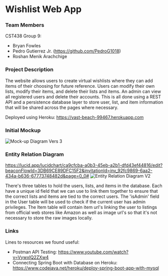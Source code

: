 # Wishlist Web App

### Team Members

CST438 Group 9:
- Bryan Fowles
- Pedro Gutierrez Jr. (https://github.com/PedroG1018)
- Roshan Menik Arachchige

### Project Description

The website allows users to create virtual wishlists where they can add items of their choosing for future reference. Users can modify their own lists, modify their items, and delete their lists and items. An admin can view all registered users and delete their accounts. This is all done using a REST API and a persistence database layer to store user, list, and item information that will be shared across the pages where necessary.

Deployed using Heroku: https://vast-beach-99467.herokuapp.com

### Initial Mockup

![Mock-up Diagram Vers  3](https://user-images.githubusercontent.com/49994182/155939620-2788dec9-93fe-4d69-8729-3775d5cb3978.png)


### Entity Relation Diagram
https://lucid.app/lucidchart/ca9cfcba-a0b3-45eb-a2b1-dfd43ef44816/edit?beaconFlowId=3DB69CE89DFC15F2&invitationId=inv_92fc9869-6aa2-434a-b636-67773748482d&page=0_0#
![Entity Relation Diagram V2](https://user-images.githubusercontent.com/49994182/159839231-828df07a-fc2a-4701-8805-d52d94028de3.png)

There's three tables to hold the users, lists, and items in the database. Each have a unique id field that we can use to link them together to ensure that the correct lists and items are tied to the correct users. The 'isAdmin' field in the User table will be used to check if the current user has admin privileges. The Item table will contain item url's linking the user to listings from official web stores like Amazon as well as image url's so that it's not necessary to store the raw images locally.

### Links

Lines to resources we found useful:
  - Postman API Testing: https://www.youtube.com/watch?v=VywxIQ2ZXw4
  - Connecting Spring Boot with Database on Heroku: https://www.codejava.net/heroku/deploy-spring-boot-app-with-mysql
